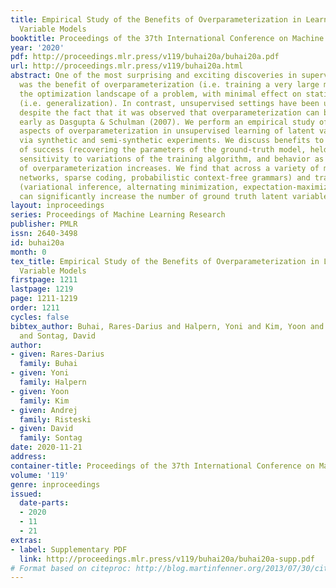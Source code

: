 ```yaml
---
title: Empirical Study of the Benefits of Overparameterization in Learning Latent
  Variable Models
booktitle: Proceedings of the 37th International Conference on Machine Learning
year: '2020'
pdf: http://proceedings.mlr.press/v119/buhai20a/buhai20a.pdf
url: http://proceedings.mlr.press/v119/buhai20a.html
abstract: One of the most surprising and exciting discoveries in supervised learning
  was the benefit of overparameterization (i.e. training a very large model) to improving
  the optimization landscape of a problem, with minimal effect on statistical performance
  (i.e. generalization). In contrast, unsupervised settings have been under-explored,
  despite the fact that it was observed that overparameterization can be helpful as
  early as Dasgupta & Schulman (2007). We perform an empirical study of different
  aspects of overparameterization in unsupervised learning of latent variable models
  via synthetic and semi-synthetic experiments. We discuss benefits to different metrics
  of success (recovering the parameters of the ground-truth model, held-out log-likelihood),
  sensitivity to variations of the training algorithm, and behavior as the amount
  of overparameterization increases. We find that across a variety of models (noisy-OR
  networks, sparse coding, probabilistic context-free grammars) and training algorithms
  (variational inference, alternating minimization, expectation-maximization), overparameterization
  can significantly increase the number of ground truth latent variables recovered.
layout: inproceedings
series: Proceedings of Machine Learning Research
publisher: PMLR
issn: 2640-3498
id: buhai20a
month: 0
tex_title: Empirical Study of the Benefits of Overparameterization in Learning Latent
  Variable Models
firstpage: 1211
lastpage: 1219
page: 1211-1219
order: 1211
cycles: false
bibtex_author: Buhai, Rares-Darius and Halpern, Yoni and Kim, Yoon and Risteski, Andrej
  and Sontag, David
author:
- given: Rares-Darius
  family: Buhai
- given: Yoni
  family: Halpern
- given: Yoon
  family: Kim
- given: Andrej
  family: Risteski
- given: David
  family: Sontag
date: 2020-11-21
address: 
container-title: Proceedings of the 37th International Conference on Machine Learning
volume: '119'
genre: inproceedings
issued:
  date-parts:
  - 2020
  - 11
  - 21
extras:
- label: Supplementary PDF
  link: http://proceedings.mlr.press/v119/buhai20a/buhai20a-supp.pdf
# Format based on citeproc: http://blog.martinfenner.org/2013/07/30/citeproc-yaml-for-bibliographies/
---
```

